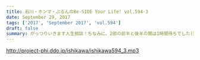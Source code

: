 ```yaml
---
title: 石川・ホンマ・ぶるんのBe-SIDE Your Life! vol.594-3
date: September 29, 2017
tags: ['2017', 'September 2017', 'vol.594']
draft: false
summary: がっつりいきます人生相談！ちなみに、2部の前半と後半の間は1時間待ちでした(笑)MIURA
---
```


http://project-phi.ddo.jp/ishikawa/ishikawa594_3.mp3